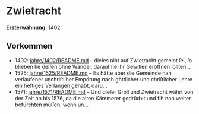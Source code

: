 # Zwietracht

**Ersterwähnung:** 1402

## Vorkommen
- 1402: [jahre/1402/README.md](../jahre/1402/README.md) – dieſes niht auf Zwietracht gemeint ſei, ſo blieben ſie deſſen
ohne Wandel, darauf ſie ihr Gewiſſen eröffnen ſollten...
- 1525: [jahre/1525/README.md](../jahre/1525/README.md) – Es hätte aber die Gemeinde
nah verlaufener unchriſtliher Empörung nach göttlicher
und chriſtlicher Lehre ein heftiges Verlangen gehabt, daru...
- 1571: [jahre/1571/README.md](../jahre/1571/README.md) – Und dieſer Groll und Zwietracht währt von der Zeit
an bis 1576, da die alten Kämmerer gedrüd>t und fih
noh weiter befürchten müſſen, wenn un...
